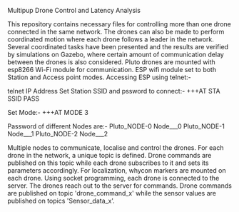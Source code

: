 Multipup Drone Control and Latency Analysis

This repository contains necessary files for controlling more than one drone connected in the same network. The drones can also be made to perform coordinated motion where each drone follows a leader in the network. Several coordinated tasks have been presented and the results are verified by simulations on Gazebo, where certain amount of communication delay between the drones is also considered. Pluto drones are mounted with esp8266 Wi-Fi module for communication. 
ESP wifi module set to both Station and Access point modes.
Accessing ESP using telnet:-

telnet IP Address
Set Station SSID and pssword to connect:-
+++AT STA SSID PASS

Set Mode:-
+++AT MODE 3

Password of different Nodes are:-
Pluto_NODE-0  Node___0
Pluto_NODE-1  Node___1
Pluto_NODE-2  Node___2


Multiple nodes to communicate, localise and control the drones. For each drone in the network, a unique topic is defined. Drone commands are published on this topic while each drone subscribes to it and sets its parameters accordingly. For localization, whycon markers are mounted on each drone. Using socket programming, each drone is connected to the server. The drones reach out to the server for commands. Drone commands are published on topic 'drone_command_x' while the sensor values are published on topics 'Sensor_data_x'.